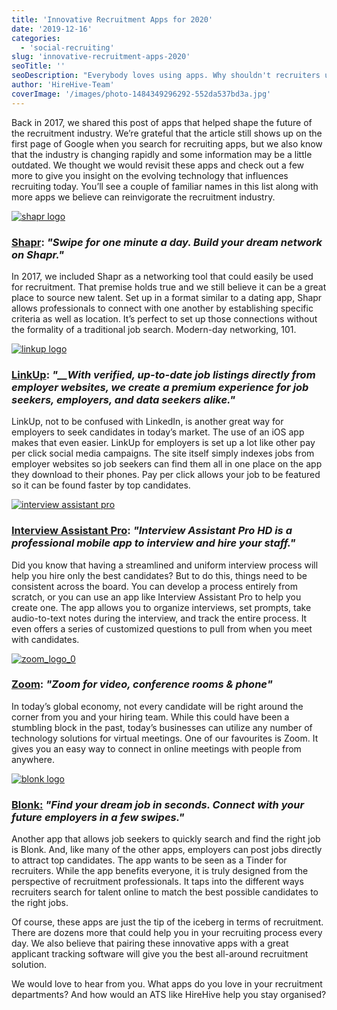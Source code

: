```yaml
---
title: 'Innovative Recruitment Apps for 2020'
date: '2019-12-16'
categories:
  - 'social-recruiting'
slug: 'innovative-recruitment-apps-2020'
seoTitle: ''
seoDescription: "Everybody loves using apps. Why shouldn't recruiters use some apps to help with their recruitment process? Here is our selection for 2020."
author: 'HireHive-Team'
coverImage: '/images/photo-1484349296292-552da537bd3a.jpg'
---
```


Back in 2017, we shared this post of apps that helped shape the future of the recruitment industry. We’re grateful that the article still shows up on the first page of Google when you search for recruiting apps, but we also know that the industry is changing rapidly and some information may be a little outdated. We thought we would revisit these apps and check out a few more to give you insight on the evolving technology that influences recruiting today. You’ll see a couple of familiar names in this list along with more apps we believe can reinvigorate the recruitment industry.

[![shapr logo](/images/shapr-logo-403x400.png)](http://shapr.co/)

### [Shapr](http://Shapr.co): _"Swipe for one minute a day. Build your dream network on Shapr."_

In 2017, we included Shapr as a networking tool that could easily be used for recruitment. That premise holds true and we still believe it can be a great place to source new talent. Set up in a format similar to a dating app, Shapr allows professionals to connect with one another by establishing specific criteria as well as location. It’s perfect to set up those connections without the formality of a traditional job search. Modern-day networking, 101.

[![linkup logo](/images/linkuplogowhiteonnavy-400x400.png)](https://www.linkup.com/)

### [LinkUp](https://www.linkup.com/): _"\_\_With verified, up-to-date job listings directly from employer websites, we create a premium experience for job seekers, employers, and data seekers alike."_

LinkUp, not to be confused with LinkedIn, is another great way for employers to seek candidates in today’s market. The use of an iOS app makes that even easier. LinkUp for employers is set up a lot like other pay per click social media campaigns. The site itself simply indexes jobs from employer websites so job seekers can find them all in one place on the app they download to their phones. Pay per click allows your job to be featured so it can be found faster by top candidates.

[![interview assistant pro](/images/interview-assistant-pro.jpg)](https://intersog.com/portfolio/interview-assistant-pro-hd/)

### **[Interview Assistant Pro](https://intersog.com/portfolio/interview-assistant-pro-hd/): _"Interview Assistant Pro HD is a professional mobile app to interview and hire your staff."_**

Did you know that having a streamlined and uniform interview process will help you hire only the best candidates? But to do this, things need to be consistent across the board. You can develop a process entirely from scratch, or you can use an app like Interview Assistant Pro to help you create one. The app allows you to organize interviews, set prompts, take audio-to-text notes during the interview, and track the entire process. It even offers a series of customized questions to pull from when you meet with candidates.

[![zoom_logo_0](/images/zoom_logo_0.png)](https://zoom.us/)

### **[Zoom](https://zoom.us/): _"Zoom for video, conference rooms & phone"_**

In today’s global economy, not every candidate will be right around the corner from you and your hiring team. While this could have been a stumbling block in the past, today’s businesses can utilize any number of technology solutions for virtual meetings. One of our favourites is Zoom. It gives you an easy way to connect in online meetings with people from anywhere.

[![blonk logo](/images/blonk-logo.jpg)](http://blonk.co/)

### **[Blonk:](http://blonk.co/) _"Find your dream job in seconds. Connect with your future employers in a few swipes."_**

Another app that allows job seekers to quickly search and find the right job is Blonk. And, like many of the other apps, employers can post jobs directly to attract top candidates. The app wants to be seen as a Tinder for recruiters. While the app benefits everyone, it is truly designed from the perspective of recruitment professionals. It taps into the different ways recruiters search for talent online to match the best possible candidates to the right jobs.

Of course, these apps are just the tip of the iceberg in terms of recruitment. There are dozens more that could help you in your recruiting process every day. We also believe that pairing these innovative apps with a great applicant tracking software will give you the best all-around recruitment solution.

We would love to hear from you. What apps do you love in your recruitment departments? And how would an ATS like HireHive help you stay organised?
